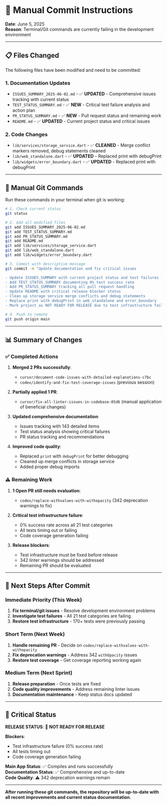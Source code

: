 # 📝 Manual Commit Instructions

**Date**: June 5, 2025  
**Reason**: Terminal/Git commands are currently failing in the development environment

---

## 📋 **Files Changed**

The following files have been modified and need to be committed:

### 1. **Documentation Updates**
- `ISSUES_SUMMARY_2025-06-02.md` - ✅ **UPDATED** - Comprehensive issues tracking with current status
- `TEST_STATUS_SUMMARY.md` - ✅ **NEW** - Critical test failure analysis and action plan
- `PR_STATUS_SUMMARY.md` - ✅ **NEW** - Pull request status and remaining work
- `README.md` - ✅ **UPDATED** - Current project status and critical issues

### 2. **Code Changes**
- `lib/services/storage_service.dart` - ✅ **CLEANED** - Merge conflict markers removed, debug statements cleaned
- `lib/web_standalone.dart` - ✅ **UPDATED** - Replaced print with debugPrint
- `lib/widgets/error_boundary.dart` - ✅ **UPDATED** - Replaced print with debugPrint

---

## 🔧 **Manual Git Commands**

Run these commands in your terminal when git is working:

```bash
# 1. Check current status
git status

# 2. Add all modified files
git add ISSUES_SUMMARY_2025-06-02.md
git add TEST_STATUS_SUMMARY.md
git add PR_STATUS_SUMMARY.md
git add README.md
git add lib/services/storage_service.dart
git add lib/web_standalone.dart
git add lib/widgets/error_boundary.dart

# 3. Commit with descriptive message
git commit -m "Update documentation and fix critical issues

- Update ISSUES_SUMMARY with current project status and test failures
- Add TEST_STATUS_SUMMARY documenting 0% test success rate
- Add PR_STATUS_SUMMARY tracking all pull request handling
- Update README with critical release blocker status
- Clean up storage service merge conflicts and debug statements
- Replace print with debugPrint in web_standalone and error_boundary
- Mark project as NOT READY FOR RELEASE due to test infrastructure failure"

# 4. Push to remote
git push origin main
```

---

## 📊 **Summary of Changes**

### ✅ **Completed Actions**
1. **Merged 2 PRs successfully**:
   - `cursor/document-code-issues-with-detailed-explanations-c7bc`
   - `codex/identify-and-fix-test-coverage-issues` (previous session)

2. **Partially applied 1 PR**:
   - `cursor/fix-all-linter-issues-in-codebase-05d6` (manual application of beneficial changes)

3. **Updated comprehensive documentation**:
   - Issues tracking with 143 detailed items
   - Test status analysis showing critical failures
   - PR status tracking and recommendations

4. **Improved code quality**:
   - Replaced `print` with `debugPrint` for better debugging
   - Cleaned up merge conflicts in storage service
   - Added proper debug imports

### ⚠️ **Remaining Work**
1. **1 Open PR still needs evaluation**:
   - `codex/replace-withvalues-with-withopacity` (342 deprecation warnings to fix)

2. **Critical test infrastructure failure**:
   - 0% success rate across all 21 test categories
   - All tests timing out or failing
   - Code coverage generation failing

3. **Release blockers**:
   - Test infrastructure must be fixed before release
   - 342 linter warnings should be addressed
   - Remaining PR should be evaluated

---

## 🎯 **Next Steps After Commit**

### Immediate Priority (This Week)
1. **Fix terminal/git issues** - Resolve development environment problems
2. **Investigate test failures** - All 21 test categories are failing
3. **Restore test infrastructure** - 170+ tests were previously passing

### Short Term (Next Week)
1. **Handle remaining PR** - Decide on `codex/replace-withvalues-with-withopacity`
2. **Fix deprecation warnings** - Address 342 `withOpacity` issues
3. **Restore test coverage** - Get coverage reporting working again

### Medium Term (Next Sprint)
1. **Release preparation** - Once tests are fixed
2. **Code quality improvements** - Address remaining linter issues
3. **Documentation maintenance** - Keep status docs updated

---

## 🚨 **Critical Status**

**RELEASE STATUS**: 🔴 **NOT READY FOR RELEASE**

**Blockers**:
- Test infrastructure failure (0% success rate)
- All tests timing out
- Code coverage generation failing

**Main App Status**: ✅ Compiles and runs successfully  
**Documentation Status**: ✅ Comprehensive and up-to-date  
**Code Quality**: ⚠️ 342 deprecation warnings remain

---

**After running these git commands, the repository will be up-to-date with all recent improvements and current status documentation.** 